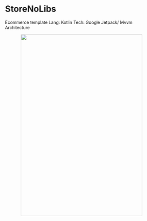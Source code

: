 # StoreNoLibs
Ecommerce template
Lang: Kotlin
Tech: Google Jetpack/ Mvvm Architecture 

<p align="center">
  <img src="https://user-images.githubusercontent.com/42254038/63854135-cf20d180-c972-11e9-8186-5f7f638b71bc.png"  height=600 width=400 >
</p>

